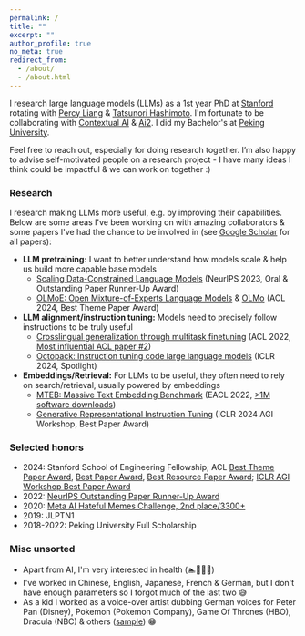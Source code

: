 ```yaml
---
permalink: /
title: ""
excerpt: ""
author_profile: true
no_meta: true
redirect_from: 
  - /about/
  - /about.html
---
```


I research large language models (LLMs) as a 1st year PhD at [Stanford](https://www.stanford.edu/) rotating with [Percy Liang](https://cs.stanford.edu/~pliang/) & [Tatsunori Hashimoto](https://thashim.github.io/). I'm fortunate to be collaborating with [Contextual AI](https://contextual.ai/) & [Ai2](https://allenai.org/). I did my Bachelor's at [Peking University](https://english.pku.edu.cn/).

Feel free to reach out, especially for doing research together. I’m also happy to advise self-motivated people on a research project - I have many ideas I think could be impactful & we can work on together :)

### Research

I research making LLMs more useful, e.g. by improving their capabilities. Below are some areas I've been working on with amazing collaborators & some papers I've had the chance to be involved in (see [Google Scholar](https://scholar.google.com/citations?user=Me0IoRMAAAAJ&hl=en) for all papers):
- **LLM pretraining:** I want to better understand how models scale & help us build more capable base models
  - [Scaling Data-Constrained Language Models](https://arxiv.org/abs/2305.16264) (NeurIPS 2023, Oral & Outstanding Paper Runner-Up Award)
  - [OLMoE: Open Mixture-of-Experts Language Models](https://arxiv.org/abs/2409.02060) & [OLMo](https://arxiv.org/abs/2402.00838) (ACL 2024, Best Theme Paper Award)
- **LLM alignment/instruction tuning:** Models need to precisely follow instructions to be truly useful
  - [Crosslingual generalization through multitask finetuning](https://arxiv.org/abs/2211.01786) (ACL 2022, [Most influential ACL paper #2](https://www.paperdigest.org/2024/05/most-influential-acl-papers-2024-05/))
  - [Octopack: Instruction tuning code large language models](https://arxiv.org/abs/2308.07124) (ICLR 2024, Spotlight)
- **Embeddings/Retrieval:** For LLMs to be useful, they often need to rely on search/retrieval, usually powered by embeddings
  - [MTEB: Massive Text Embedding Benchmark](https://arxiv.org/abs/2210.07316) (EACL 2022, [>1M software downloads](https://www.pepy.tech/projects/mteb?versions=*))
  - [Generative Representational Instruction Tuning](https://arxiv.org/abs/2402.09906) (ICLR 2024 AGI Workshop, Best Paper Award)

### Selected honors

- 2024: Stanford School of Engineering Fellowship; ACL [Best Theme Paper Award](https://x.com/aclmeeting/status/1823664612677705762), [Best Paper Award](https://x.com/aclmeeting/status/1823664612207743110), [Best Resource Paper Award](https://x.com/aclmeeting/status/1823664612577051026); [ICLR AGI Workshop Best Paper Award](https://x.com/chrmanning/status/1789197942403813870)
- 2022: [NeurIPS Outstanding Paper Runner-Up Award](https://blog.neurips.cc/2023/12/11/announcing-the-neurips-2023-paper-awards/)
- 2020: [Meta AI Hateful Memes Challenge, 2nd place/3300+](https://ai.meta.com/blog/hateful-memes-challenge-winners/)
- 2019: JLPTN1
- 2018-2022: Peking University Full Scholarship

### Misc unsorted

- Apart from AI, I'm very interested in health (🏊🎾🏃🌸)
- I've worked in Chinese, English, Japanese, French & German, but I don't have enough parameters so I forgot much of the last two 😅
- As a kid I worked as a voice-over artist dubbing German voices for Peter Pan (Disney), Pokemon (Pokemon Company), Game Of Thrones (HBO), Dracula (NBC) & others ([sample](https://www.audible.de/pd/Gortimer-Gibbon-Mein-Leben-in-der-Normal-Street-Die-komplette-1-Staffel-Hoerbuch/B01LY8AAZP?overrideBaseCountry=true&ipRedirectOverride=true&ref_pageloadid=not_applicable&pageLoadId=pCyLZcePVMNX3kCH&creativeId=292d6343-f11b-4bbe-a8a5-d4b7272abf61)) 😁
